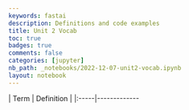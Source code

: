 ```yaml
---
keywords: fastai
description: Definitions and code examples
title: Unit 2 Vocab
toc: true 
badges: true
comments: false
categories: [jupyter]
nb_path: _notebooks/2022-12-07-unit2-vocab.ipynb
layout: notebook
---
```


<!--
#################################################
### THIS FILE WAS AUTOGENERATED! DO NOT EDIT! ###
#################################################
# file to edit: _notebooks/2022-12-07-unit2-vocab.ipynb
-->

<div class="container" id="notebook-container">
        
<div class="cell border-box-sizing text_cell rendered"><div class="inner_cell">
<div class="text_cell_render border-box-sizing rendered_html">
<p>| Term | Definition | 
|:-----|-------------</p>

</div>
</div>
</div>
</div>
 

